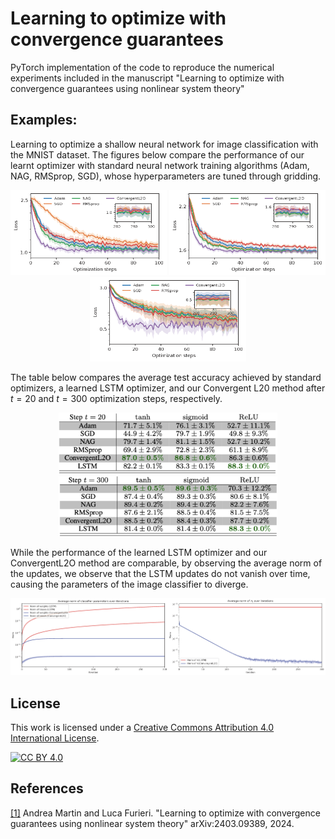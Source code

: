 # Learning to optimize with convergence guarantees

PyTorch implementation of the code to reproduce the numerical experiments included in the manuscript "Learning to optimize with convergence guarantees using nonlinear system theory"

## Examples: 
Learning to optimize a shallow neural network for image classification with the MNIST dataset. The figures below compare the performance of our learnt optimizer with standard neural network training algorithms (Adam, NAG, RMSprop, SGD), whose hyperparameters are tuned through gridding.


<p align="center">
<img src="./figures/tanh_normal_zoomed.png" width="250"/>
<img src="./figures/sigmoid_normal_zoomed.png" width="250"/>
  <img src="./figures/relu_normal_zoomed.png" width="250"/>
</p> 

The table below compares the average test accuracy achieved by standard optimizers, a learned LSTM optimizer, and our Convergent L20 method after $t=20$ and $t=300$ optimization steps, respectively.

<p align="center">
<img src="./figures/test_accuracy_20.png" width="350"/>
  <img src="./figures/test_accuracy_300.png" width="350"/>
</p> 

While the performance of the learned LSTM optimizer and our ConvergentL2O method are comparable, by observing the average norm of the updates, we observe that the LSTM updates do not vanish over time, causing the parameters of the image classifier to diverge.

<p align="center">
<img src="./figures/comparison.png" width="750"/>
</p> 

## License
This work is licensed under a
[Creative Commons Attribution 4.0 International License][cc-by].

[![CC BY 4.0][cc-by-image]][cc-by] 

[cc-by]: http://creativecommons.org/licenses/by/4.0/
[cc-by-image]: https://i.creativecommons.org/l/by/4.0/88x31.png
[cc-by-shield]: https://img.shields.io/badge/License-CC%20BY%204.0-lightgrey.svg

## References
[[1]](https://arxiv.org/abs/2403.09389) Andrea Martin and Luca Furieri.
"Learning to optimize with convergence guarantees using nonlinear system theory"
arXiv:2403.09389, 2024.
